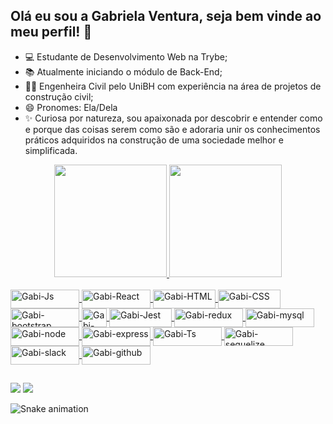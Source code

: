 ## Olá eu sou a Gabriela Ventura, seja bem vinde ao meu perfil! 👋

- 💻  Estudante de Desenvolvimento Web na Trybe;
- 📚  Atualmente iniciando o módulo de Back-End;
- 👷🏽  Engenheira Civil pelo UniBH com experiência na área de projetos de construção civil;
- 😄  Pronomes: Ela/Dela
- ✨  Curiosa por natureza, sou apaixonada por descobrir e entender como e porque das coisas serem como são e adoraria unir os conhecimentos práticos adquiridos na construção de uma sociedade melhor e simplificada. 




<div align="center">
  <a href="https://github.com/gabrielalventura">
  <img height="180em" src="https://github-readme-stats.vercel.app/api?username=gabrielalventura&show_icons=true&theme=ocean_dark&include_all_commits=true&count_private=true"/>
  <img height="180em" src="https://github-readme-stats.vercel.app/api/top-langs/?username=gabrielalventura&layout=compact&langs_count=11&hide=HLSL,ShaderLab&theme=ocean_dark"/>
</div>
<div style="display: inline_block"><br>
  <img align="center" alt="Gabi-Js" height="30" width="110" src="https://img.shields.io/badge/JavaScript-323330?style=for-the-badge&logo=javascript&logoColor=F7DF1E">
  <img align="center" alt="Gabi-React" height="30" width="110" src="https://img.shields.io/badge/React-20232A?style=for-the-badge&logo=react&logoColor=61DAFB">
  <img align="center" alt="Gabi-HTML" height="30" width="100" src="https://img.shields.io/badge/HTML5-E34F26?style=for-the-badge&logo=html5&logoColor=white">
  <img align="center" alt="Gabi-CSS" height="30" width="100" src="https://img.shields.io/badge/CSS3-1572B6?style=for-the-badge&logo=css3&logoColor=white">
  <img align="center" alt="Gabi-bootstrap" height="30" width="110" src="https://img.shields.io/badge/Bootstrap-563D7C?style=for-the-badge&logo=bootstrap&logoColor=white" />
  <img align="center" alt="Gabi-Git" height="30" width="40" src="https://cdn.jsdelivr.net/gh/devicons/devicon/icons/git/git-original.svg" />
  <img align="center" alt="Gabi-Jest" height="30" width="100" src="https://img.shields.io/badge/Jest-323330?style=for-the-badge&logo=Jest&logoColor=white" />
  <img align="center" alt="Gabi-redux" height="30" width="110" src="https://img.shields.io/badge/Redux-593D88?style=for-the-badge&logo=redux&logoColor=white" />
  <img align="center" alt="Gabi-mysql" height="30" width="110" src="https://img.shields.io/badge/MySQL-00000F?style=for-the-badge&logo=mysql&logoColor=white" />
  <img align="center" alt="Gabi-node" height="30" width="110" src="https://img.shields.io/badge/Node.js-43853D?style=for-the-badge&logo=node.js&logoColor=white" />
  <img align="center" alt="Gabi-express" height="30" width="110" src="https://img.shields.io/badge/Express.js-404D59?style=for-the-badge" />
  <img align="center" alt="Gabi-Ts" height="30" width="110" src="https://img.shields.io/badge/TypeScript-007ACC?style=for-the-badge&logo=typescript&logoColor=white" />
  <img align="center" alt="Gabi-sequelize" height="30" width="110" src="https://img.shields.io/badge/sequelize-323330?style=for-the-badge&logo=sequelize&logoColor=blue" />
  <img align="center" alt="Gabi-slack" height="30" width="110" src="https://img.shields.io/badge/Slack-4A154B?style=for-the-badge&logo=slack&logoColor=white" />
  <img align="center" alt="Gabi-github" height="30" width="110" src="https://img.shields.io/badge/GitHub-100000?style=for-the-badge&logo=github&logoColor=white" />
              
</div>
  
  ##
 
<div> 
  <a href = "mailto:gabrielaleitev@gmail.com"><img src="https://img.shields.io/badge/-Gmail-%23333?style=for-the-badge&logo=gmail&logoColor=white" target="_blank"></a>
  <a href="https://www.linkedin.com/in/gabrielalventura" target="_blank"><img src="https://img.shields.io/badge/-LinkedIn-%230077B5?style=for-the-badge&logo=linkedin&logoColor=white" target="_blank"></a> 
 
  ![Snake animation](https://github.com/gabrielalventura/gabrielalventura/blob/output/github-contribution-grid-snake.svg)
 
</div>
